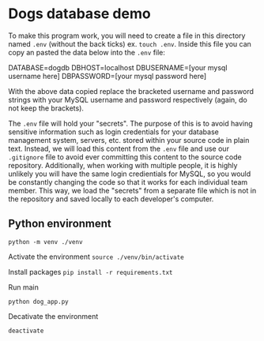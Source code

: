 # Dogs database demo

To make this program work, you will need to create a file in this directory named `.env` (without the back ticks) ex. `touch .env`. Inside this file you can copy an pasted the data below into the `.env` file:

DATABASE=dogdb
DBHOST=localhost
DBUSERNAME=[your mysql username here]
DBPASSWORD=[your mysql password here]

With the above data copied replace the bracketed username and password strings with your MySQL username and password respectively (again, do not keep the brackets).

The `.env` file will hold your "secrets". The purpose of this is to avoid having sensitive information such as login credentials for your database management system, servers, etc. stored within your source code in plain text. Instead, we will load this content from the `.env` file and use our `.gitignore` file to avoid ever committing this content to the source code repository. Additionally, when working with multiple people, it is highly unlikely you will have the same login credientials for MySQL, so you would be constantly changing the code so that it works for each individual team member. This way, we load the "secrets" from a separate file which is not in the repository and saved locally to each developer's computer.

## Python environment

`python -m venv ./venv`

Activate the environment
`source ./venv/bin/activate`

Install packages
`pip install -r requirements.txt`

Run main

`python dog_app.py`

Decativate the environment

`deactivate`
